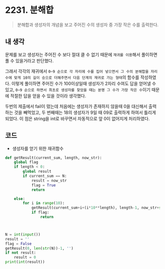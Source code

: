 # 2231. 분해합

> 분해합과 생성자의 개념을 보고 주어진 수의 생성자 중 가장 작은 수를 출력한다.



## 내 생각

문제를 보고 생성자는 주어진 수 보다 절대 클 수 없기 때문에 `재귀를 이용`해서 풀이하면 풀 수 있을거라고 판단했다.

그래서 각각의 재귀에서 `0~9 순으로 각 자리에 수를 집어 넣으면서 그 수의 분해합을 자리수에 맞게 10의 길이 승으로 더해주면서 다음 단계의 재귀로 가는 형태`의 함수를 작성하였다. 이렇게 풀이하면 주어진 수가 100이상일때 생성자가 2자리 수여도 답을 얻어낼 수 있고, `0~9 순으로 하면서 최초로 생성자를 찾았을 때는 분명 그 수가 가장 작은 수`이기 때문에 적절한 답을 얻을 수 있을 것이라 생각했다.

두번의 제출에서 fail이 떴는데 처음에는 생성자가 존재하지 않을때 0을 대신해서 출력하는 것을 빼먹었고, 두 번째때는 18의 생성자가 9일 때 09로 출력하게 하여서 틀리게 되었다. 이 점은 string을 int로 바꾸면서 자동적으로 앞 0이 없어지게 처리하였다.



## 코드

- 생성자를 얻기 위한 재귀함수

```python
def getResult(current_sum, length, now_str):
    global flag
    if length < 0:
        global result
        if current_sum == N:
            result = now_str
            flag = True
            return

    else:
        for i in range(10):
            getResult(current_sum+i+(i*10**length), length-1, now_str+str(i))
            if flag:
                return



N = int(input())
result = ''
flag = False
getResult(0, len(str(N))-1, '')
if not result:
    result = 0
print(int(result))
```

